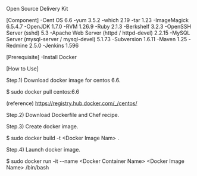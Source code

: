 Open Source Delivery Kit

[Component]
-Cent OS 6.6
-yum 3.5.2
-which 2.19
-tar 1.23
-ImageMagick 6.5.4.7
-OpenJDK 1.7.0
-RVM 1.26.9
-Ruby 2.1.3
-Berkshelf 3.2.3
-OpenSSH Server (sshd) 5.3
-Apache Web Server (httpd / httpd-devel) 2.2.15
-MySQL Server (mysql-server / mysql-devel) 5.1.73
-Subversion 1.6.11
-Maven 1.25
-Redmine 2.5.0
-Jenkins 1.596

[Prerequisite]
-Install Docker

[How to Use]

Step.1) Download docker image for centos 6.6.

 $ sudo docker pull centos:6.6

 (reference)
 https://registry.hub.docker.com/_/centos/

Step.2) Download Dockerfile and Chef recipe.

Step.3) Create docker image.

 $ sudo docker build -t \<Docker Image Nam\> .

Step.4) Launch docker image.

 $ sudo docker run -it --name \<Docker Container Name\> \<Docker Image Name\> /bin/bash
